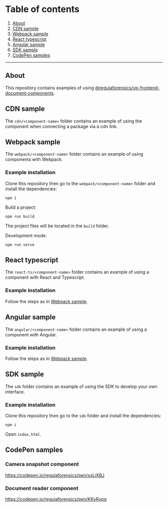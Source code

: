 # Table of сontents
1. [About](#about)
1. [CDN sample](#cdn-sample)
1. [Webpack sample](#webpack-sample)
1. [React typescript](#react-typescript)
1. [Angular sample](#angular-sample)
1. [SDK sample](#sdk-sample)
1. [CodePen samples](#codepen-samples)

---

## About

This repository contains examples of using [@regulaforensics/vp-frontend-document-components](https://www.npmjs.com/package/@regulaforensics/vp-frontend-document-components).

## CDN sample

The ```cdn/<component-name>``` folder contains an example of using the component when connecting a package via a cdn link.

## Webpack sample

The ```webpack/<component-name>``` folder contains an example of using components with Webpack.

### Example installation

Clone this repository then go to the ```webpack/<component-name>``` folder and install the dependencies:

```
npm i
```

Build a project:

```
npm run build
```

The project files will be located in the ```build``` folder.

Development mode:

```
npm run serve
```

## React typescript

The ```react-ts/<component-name>``` folder contains an example of using a component with React and Typescript.

### Example installation

Follow the steps as in [Webpack sample](#webpack-sample).

## Angular sample

The ```angular/<component-name>``` folder contains an example of using a component with Angular.

### Example installation

Follow the steps as in [Webpack sample](#webpack-sample).

## SDK sample

The ```sdk``` folder contains an example of using the SDK to develop your own interface.

### Example installation

Clone this repository then go to the ```sdk``` folder and install the dependencies:

```
npm i
```

Open ```index.html```.

## CodePen samples

### Camera snapshot component

https://codepen.io/regulaforensics/pen/xxLjXBJ

### Document reader component

https://codepen.io/regulaforensics/pen/KKvRypq